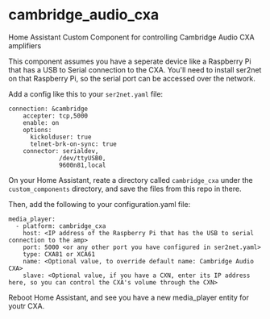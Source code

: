 # cambridge_audio_cxa
Home Assistant Custom Component for controlling Cambridge Audio CXA amplifiers

This component assumes you have a seperate device like a Raspberry Pi that has a USB to Serial connection to the CXA. You'll need to install ser2net on that Raspberry Pi, so the serial port can be accessed over the network.

Add a config like this to your `ser2net.yaml` file:

```
connection: &cambridge
    accepter: tcp,5000
    enable: on
    options:
      kickolduser: true
      telnet-brk-on-sync: true
    connector: serialdev,
              /dev/ttyUSB0,
              9600n81,local
```

On your Home Assistant, reate a directory called `cambridge_cxa` under the `custom_components` directory, and save the files from this repo in there.

Then, add the following to your configuration.yaml file:

```
media_player:
  - platform: cambridge_cxa
    host: <IP address of the Raspberry Pi that has the USB to serial connection to the amp>
    port: 5000 <or any other port you have configured in ser2net.yaml>
    type: CXA81 or XCA61
    name: <Optional value, to override default name: Cambridge Audio CXA>
    slave: <Optional value, if you have a CXN, enter its IP address here, so you can control the CXA's volume through the CXN>
```

Reboot Home Assistant, and see you have a new media_player entity for youtr CXA.